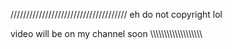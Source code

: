 /////////////////////////////////////
eh do not copyright lol

video will be on my channel soon
\\\\\\\\\\\\\\\\\\\\\\\\\\\\\\\\\\\\\